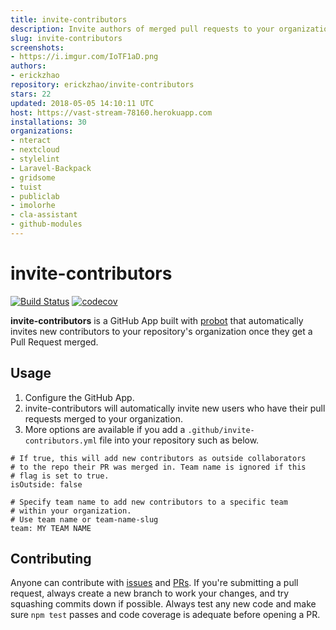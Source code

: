 ```yaml
---
title: invite-contributors
description: Invite authors of merged pull requests to your organization
slug: invite-contributors
screenshots:
- https://i.imgur.com/IoTF1aD.png
authors:
- erickzhao
repository: erickzhao/invite-contributors
stars: 22
updated: 2018-05-05 14:10:11 UTC
host: https://vast-stream-78160.herokuapp.com
installations: 30
organizations:
- nteract
- nextcloud
- stylelint
- Laravel-Backpack
- gridsome
- tuist
- publiclab
- imolorhe
- cla-assistant
- github-modules
---
```


# invite-contributors

[![Build Status](https://api.travis-ci.org/erickzhao/invite-contributors.svg?branch=master)](https://travis-ci.org/erickzhao/invite-contributors) [![codecov](https://codecov.io/gh/erickzhao/invite-contributors/branch/master/graph/badge.svg)](https://codecov.io/gh/erickzhao/invite-contributors)

**invite-contributors** is a GitHub App built with [probot](https://github.com/probot/probot) that automatically invites new contributors to your repository's organization once they get a Pull Request merged.

## Usage

1. Configure the GitHub App.
2. invite-contributors will automatically invite new users who have their pull requests merged to your organization.
3. More options are available if you add a `.github/invite-contributors.yml` file into your repository such as below.

```
# If true, this will add new contributors as outside collaborators
# to the repo their PR was merged in. Team name is ignored if this
# flag is set to true.
isOutside: false

# Specify team name to add new contributors to a specific team
# within your organization.
# Use team name or team-name-slug
team: MY TEAM NAME
```

## Contributing

Anyone can contribute with [issues](https://github.com/erickzhao/invite-contributors/issues) and [PRs](https://github.com/erickzhao/invite-contributors/pulls). If you're submitting a pull request, always create a new branch to work your changes, and try squashing commits down if possible. Always test any new code and make sure `npm test` passes and code coverage is adequate before opening a PR.
